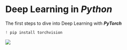 # Deep Learning in *Python* 
The first steps to dive into Deep Learning with ***PyTorch*** 
```Python
! pip install torchvision
```
![](https://www.cloudmasters.es/wp-content/uploads/sites/5/2020/02/image-4.png)
